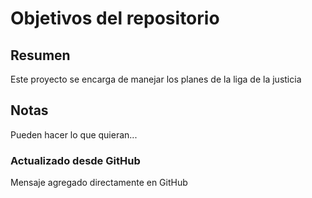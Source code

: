 # Objetivos del repositorio

## Resumen

Este proyecto se encarga de manejar los planes de la liga de la justicia


## Notas
Pueden hacer lo que quieran...


### Actualizado desde GitHub
Mensaje agregado directamente en GitHub

